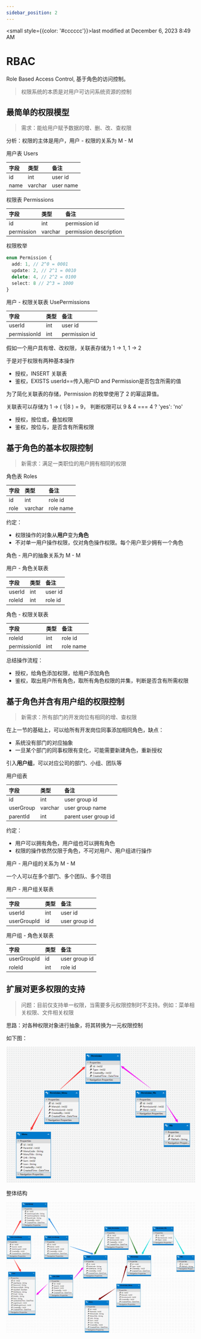 ```yaml
---
sidebar_position: 2
---
```

    
<small style={{color: '#cccccc'}}>last modified at December 6, 2023 8:49 AM</small>
# RBAC

Role Based Access Control, 基于角色的访问控制。

> 权限系统的本质是对用户可访问系统资源的控制

## 最简单的权限模型

> 需求：能给用户赋予数据的增、删、改、查权限

分析：权限的主体是用户，用户 - 权限的关系为 M - M

用户表 Users

| 字段 | 类型 | 备注 |
| :- | :- | :- |
| id | int | user id |
| name | varchar | user name |

权限表 Permissions

| 字段 | 类型 | 备注 |
| :- | :- | :- |
| id | int | permission id |
| permission | varchar | permission description |

权限枚举

```ts
enum Permission {
  add: 1, // 2^0 = 0001
  update: 2, // 2^1 = 0010
  delete: 4, // 2^2 = 0100
  select: 8 // 2^3 = 1000
}
```

用户 - 权限关联表 UsePermissions

| 字段 | 类型 | 备注 |
| :- | :- | :- |
| userId | int | user id |
| permissionId | int | permission id |

假如一个用户具有增、改权限，关联表存储为 1 -> 1, 1 -> 2

于是对于权限有两种基本操作

- 授权，INSERT 关联表
- 鉴权，EXISTS userId==传入用户ID and Permission是否包含所需的值

为了简化关联表的存储，Permission 的枚举使用了 2 的幂运算值。

关联表可以存储为 1 -> ( 1|8 ) = 9， 判断权限可以 9 & 4 === 4 ? 'yes': 'no'

- 授权，按位或，叠加权限
- 鉴权，按位与，是否含有所需权限

## 基于角色的基本权限控制

> 新需求：满足一类职位的用户拥有相同的权限

角色表 Roles

| 字段 | 类型 | 备注 |
| :- | :- | :- |
| id | int | role id |
| role | varchar | role name |

约定：

- 权限操作的对象从**用户**变为**角色**
- 不对单一用户操作权限，仅对角色操作权限。每个用户至少拥有一个角色

角色 - 用户的抽象关系为 M - M

用户 - 角色关联表

| 字段 | 类型 | 备注 |
| :- | :- | :- |
| userId | int | user id |
| roleId | int | role id |

角色 - 权限关联表

| 字段 | 类型 | 备注 |
| :- | :- | :- |
| roleId | int | role id |
| permissionId | int | role name |

总结操作流程：

- 授权，给角色添加权限，给用户添加角色
- 鉴权，取出用户所有角色，取所有角色权限的并集，判断是否含有所需权限

## 基于角色并含有用户组的权限控制

> 新需求：所有部门的开发岗位有相同的增、查权限

在上一节的基础上，可以给所有开发岗位同事添加相同角色，缺点：

- 系统没有部门的对应抽象
- 一旦某个部门的同事权限有变化，可能需要新建角色，重新授权

引入**用户组**，可以对应公司的部门、小组、团队等

用户组表

| 字段 | 类型 | 备注 |
| :- | :- | :- |
| id | int | user group id |
| userGroup | varchar | user group name |
| parentId | int | parent user group id |

约定：

- 用户可以拥有角色，用户组也可以拥有角色
- 权限的操作依然仅限于角色，不可对用户、用户组进行操作

用户 - 用户组的关系为 M - M

一个人可以在多个部门、多个团队、多个项目

用户 - 用户组关联表

| 字段 | 类型 | 备注 |
| :- | :- | :- |
| userId | int | user id |
| userGroupId | id | user group id |

用户组 - 角色关联表

| 字段 | 类型 | 备注 |
| :- | :- | :- |
| userGroupId | id | user group id |
| roleId | int | role id |

## 扩展对更多权限的支持

> 问题：目前仅支持单一权限，当需要多元权限控制时不支持。例如：菜单相关权限、文件相关权限

思路：对各种权限对象进行抽象，将其转换为一元权限控制

如下图：

![multi permissions control](./assets/multi-permissions-control.png)

整体结构

![permissions structure](./assets/permissions-structure.png)

      